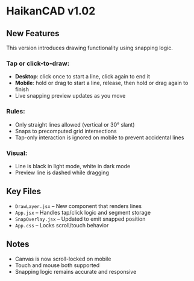 # HaikanCAD v1.02

## New Features

This version introduces drawing functionality using snapping logic.

### Tap or click-to-draw:
- **Desktop**: click once to start a line, click again to end it
- **Mobile**: hold or drag to start a line, release, then hold or drag again to finish
- Live snapping preview updates as you move

### Rules:
- Only straight lines allowed (vertical or 30° slant)
- Snaps to precomputed grid intersections
- Tap-only interaction is ignored on mobile to prevent accidental lines

### Visual:
- Line is black in light mode, white in dark mode
- Preview line is dashed while dragging

## Key Files

- `DrawLayer.jsx` – New component that renders lines
- `App.jsx` – Handles tap/click logic and segment storage
- `SnapOverlay.jsx` – Updated to emit snapped position
- `App.css` – Locks scroll/touch behavior

## Notes

- Canvas is now scroll-locked on mobile
- Touch and mouse both supported
- Snapping logic remains accurate and responsive
